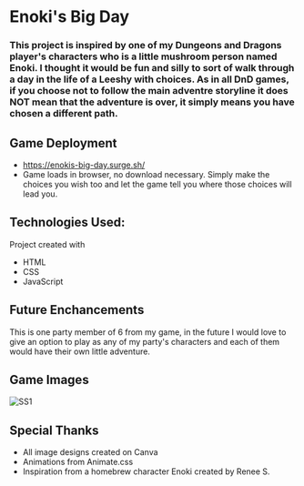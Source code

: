 # Enoki's Big Day

### This project is inspired by one of my Dungeons and Dragons player's characters who is a little mushroom person named Enoki. I thought it would be fun and silly to sort of walk through a day in the life of a Leeshy with choices. As in all DnD games, if you choose not to follow the main adventre storyline it does NOT mean that the adventure is over, it simply means you have chosen a different path.

## Game Deployment
* https://enokis-big-day.surge.sh/
* Game loads in browser, no download necessary. Simply make the choices you wish too and let the game tell you where those choices will lead you.

## Technologies Used:
Project created with
* HTML
* CSS
* JavaScript

## Future Enchancements 
This is one party member of 6 from my game, in the future I would love to give an option to play as any of my party's characters and each of them would have their own little adventure.

## Game Images
![SS1](https://github.com/alldayoday/enokis-big-day/raw/main/../../../../../../assets/ss1.png)


## Special Thanks
* All image designs created on Canva
* Animations from Animate.css
* Inspiration from a homebrew character Enoki created by Renee S.